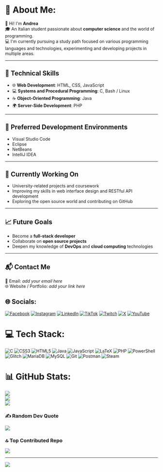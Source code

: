 # 💫 About Me:
👋 Hi! I'm **Andrea**  
🎓 An Italian student passionate about **computer science** and the world of programming.  
💻 I'm currently pursuing a study path focused on various programming languages and technologies, experimenting and developing projects in multiple areas.

---

## 🧠 Technical Skills  
- 🌐 **Web Development**: HTML, CSS, JavaScript  
- 💻 **Systems and Procedural Programming**: C, Bash / Linux  
- ☕ **Object-Oriented Programming**: Java  
- 🌍 **Server-Side Development**: PHP  

---

## 🔧 Preferred Development Environments  
- Visual Studio Code  
- Eclipse  
- NetBeans  
- IntelliJ IDEA  

---

## 🚀 Currently Working On  
- University-related projects and coursework  
- Improving my skills in web interface design and RESTful API development  
- Exploring the open source world and contributing on GitHub  

---

## 📈 Future Goals  
- Become a **full-stack developer**  
- Collaborate on **open source projects**  
- Deepen my knowledge of **DevOps** and **cloud computing** technologies  

---

## 📬 Contact Me  
📧 Email: *add your email here*  
🌐 Website / Portfolio: *add your link here*  


## 🌐 Socials:
[![Facebook](https://img.shields.io/badge/Facebook-%231877F2.svg?logo=Facebook&logoColor=white)](https://facebook.com/https://www.facebook.com/Andrymarchio13/) [![Instagram](https://img.shields.io/badge/Instagram-%23E4405F.svg?logo=Instagram&logoColor=white)](https://instagram.com/https://www.instagram.com/andrymarchio13/) [![LinkedIn](https://img.shields.io/badge/LinkedIn-%230077B5.svg?logo=linkedin&logoColor=white)](https://linkedin.com/in/https://www.linkedin.com/in/andrea-marchionni-641b302a9/) [![TikTok](https://img.shields.io/badge/TikTok-%23000000.svg?logo=TikTok&logoColor=white)](https://tiktok.com/@https://www.tiktok.com/@andrymarchio13) [![Twitch](https://img.shields.io/badge/Twitch-%239146FF.svg?logo=Twitch&logoColor=white)](https://twitch.tv/https://www.twitch.tv/marchio13) [![X](https://img.shields.io/badge/X-black.svg?logo=X&logoColor=white)](https://x.com/https://x.com/marchionni04) [![YouTube](https://img.shields.io/badge/YouTube-%23FF0000.svg?logo=YouTube&logoColor=white)](https://youtube.com/@https://www.youtube.com/@andrymarchio13) 

# 💻 Tech Stack:
![C](https://img.shields.io/badge/c-%2300599C.svg?style=for-the-badge&logo=c&logoColor=white) ![CSS3](https://img.shields.io/badge/css3-%231572B6.svg?style=for-the-badge&logo=css3&logoColor=white) ![HTML5](https://img.shields.io/badge/html5-%23E34F26.svg?style=for-the-badge&logo=html5&logoColor=white) ![Java](https://img.shields.io/badge/java-%23ED8B00.svg?style=for-the-badge&logo=openjdk&logoColor=white) ![JavaScript](https://img.shields.io/badge/javascript-%23323330.svg?style=for-the-badge&logo=javascript&logoColor=%23F7DF1E) ![LaTeX](https://img.shields.io/badge/latex-%23008080.svg?style=for-the-badge&logo=latex&logoColor=white) ![PHP](https://img.shields.io/badge/php-%23777BB4.svg?style=for-the-badge&logo=php&logoColor=white) ![PowerShell](https://img.shields.io/badge/PowerShell-%235391FE.svg?style=for-the-badge&logo=powershell&logoColor=white) ![Glitch](https://img.shields.io/badge/glitch-%233333FF.svg?style=for-the-badge&logo=glitch&logoColor=white) ![MariaDB](https://img.shields.io/badge/MariaDB-003545?style=for-the-badge&logo=mariadb&logoColor=white) ![MySQL](https://img.shields.io/badge/mysql-4479A1.svg?style=for-the-badge&logo=mysql&logoColor=white) ![Git](https://img.shields.io/badge/git-%23F05033.svg?style=for-the-badge&logo=git&logoColor=white) ![Postman](https://img.shields.io/badge/Postman-FF6C37?style=for-the-badge&logo=postman&logoColor=white) ![Steam](https://img.shields.io/badge/steam-%23000000.svg?style=for-the-badge&logo=steam&logoColor=white)
# 📊 GitHub Stats:
![](https://github-readme-stats.vercel.app/api?username=andrymarchio13&theme=default&hide_border=false&include_all_commits=true&count_private=true)<br/>
![](https://nirzak-streak-stats.vercel.app/?user=andrymarchio13&theme=default&hide_border=false)<br/>
![](https://github-readme-stats.vercel.app/api/top-langs/?username=andrymarchio13&theme=default&hide_border=false&include_all_commits=true&count_private=true&layout=compact)

### ✍️ Random Dev Quote
![](https://quotes-github-readme.vercel.app/api?type=horizontal&theme=light)

### 🔝 Top Contributed Repo
![](https://github-contributor-stats.vercel.app/api?username=andrymarchio13&limit=5&theme=default&combine_all_yearly_contributions=true)

---
[![](https://visitcount.itsvg.in/api?id=andrymarchio13&icon=0&color=0)](https://visitcount.itsvg.in)

